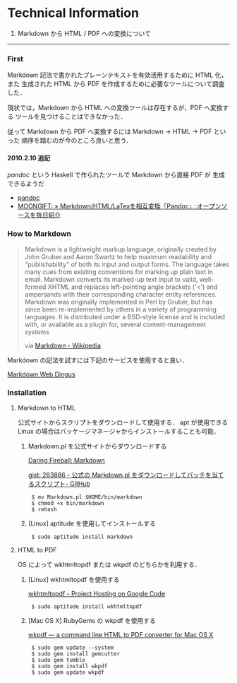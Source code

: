 Technical Information
================================================================================

1. Markdown から HTML / PDF への変換について
--------------------------------------------------------------------------------

### First

Markdown 記法で書かれたプレーンテキストを有効活用するために HTML 化，また
生成された HTML から PDF を作成するために必要なツールについて調査した．

現状では，Markdown から HTML への変換ツールは存在するが，PDF へ変換する
ツールを見つけることはできなかった．

従って Markdown から PDF へ変換するには Markdown → HTML → PDF といった
順序を踏むのが今のところ良いと思う．


#### 2010.2.10 追記
_pandoc_ という Haskell で作られたツールで Markdown から直接 PDF が
生成できるようだ

- [pandoc](http://johnmacfarlane.net/pandoc/)
- [MOONGIFT: » Markdown/HTML/LaTexを相互変換「Pandoc」:オープンソースを毎日紹介](http://www.moongift.jp/2007/12/pandoc/)

### How to Markdown

> Markdown is a lightweight markup language, originally created by John Gruber and Aaron Swartz
> to help maximum readability and "publishability" of both its input and output forms. 
> The language takes many cues from existing conventions for marking up plain text in email. 
> Markdown converts its marked-up text input to valid, well-formed XHTML and replaces left-pointing
> angle brackets ('<') and ampersands with their corresponding character entity references. 
> Markdown was originally implemented in Perl by Gruber, but has since been re-implemented by others
> in a variety of programming languages. It is distributed under a BSD-style license and is included
> with, or available as a plugin for, several content-management systems
>
> via [Markdown - Wikipedia](http://en.wikipedia.org/wiki/Markdown "Markdown - Wikipedia")

Markdown の記法を試すには下記のサービスを使用すると良い．

[Markdown Web Dingus](http://daringfireball.net/projects/markdown/dingus "Markdown Web Dingus")

### Installation

1. Markdown to HTML

    公式サイトからスクリプトをダウンロードして使用する．
    apt が使用できる Linux の場合はパッケージマネージャからインストールすることも可能．

    1. Markdown.pl を公式サイトからダウンロードする

        [Daring Fireball: Markdown](http://daringfireball.net/projects/markdown/ "Daring Fireball: Markdown")

        [gist: 263886 - 公式の Markdown.pl をダウンロードしてパッチを当てるスクリプト- GitHub](http://gist.github.com/263886 "gist: 263886 - 公式の Markdown.pl をダウンロードしてパッチを当てるスクリプト- GitHub")

            $ mv Markdown.pl $HOME/bin/markdown
            $ chmod +x bin/markdown
            $ rehash

    2. [Linux] aptitude を使用してインストールする

            $ sudo aptitude install markdown

2. HTML to PDF

    OS によって wkhtmltopdf または wkpdf のどちらかを利用する．

    1. [Linux] wkhtmltopdf を使用する

        [wkhtmltopdf - Project Hosting on Google Code](http://code.google.com/p/wkhtmltopdf/ "wkhtmltopdf")

            $ sudo aptitude install wkhtmltopdf

    2. [Mac OS X] RubyGems の wkpdf を使用する

        [wkpdf — a command line HTML to PDF converter for Mac OS X](http://plessl.github.com/wkpdf/ "wkpdf")

            $ sudo gem update --system
            $ sudo gem install gemcutter
            $ sudo gem tumble
            $ sudo gem install wkpdf
            $ sudo gem update wkpdf
